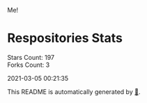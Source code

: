 Me!

# Respositories Stats
Stars Count: 197  
Forks Count: 3

2021-03-05 00:21:35  

This README is automatically generated by [🐰](https://github.com/rnitta/rnitta).
